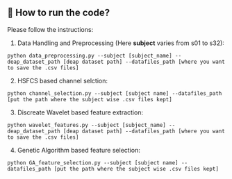 ## 🔨 How to run the code?
Please follow the instructions:<br/>

1. Data Handling and Preprocessing (Here **subject** varies from s01 to s32):
```
python data_preprocessing.py --subject [subject_name] --deap_dataset_path [deap dataset path] --datafiles_path [where you want to save the .csv files]
```

2. HSFCS based channel selction:<br/>
```
python channel_selection.py --subject [subject name] --datafiles_path [put the path where the subject wise .csv files kept]
```

3. Discreate Wavelet based feature extraction:<br/>
```
python wavelet_features.py --subject [subject_name] --deap_dataset_path [deap dataset path] --datafiles_path [where you want to save the .csv files]
```

4. Genetic Algorithm based feature selection:<br/>
```
python GA_feature_selection.py --subject [subject name] --datafiles_path [put the path where the subject wise .csv files kept]
```
